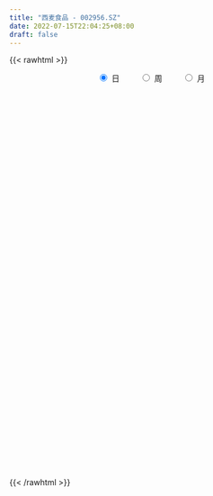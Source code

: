 ```yaml
---
title: "西麦食品 - 002956.SZ"
date: 2022-07-15T22:04:25+08:00
draft: false
---
```

{{< rawhtml >}}
    <div style="text-align: center">
        <label style="padding: 1rem;"><input style="margin-right: .5rem" type="radio" name="period" value="D" checked onclick="period_change(this)">日</label>
        <label style="padding: 1rem;"><input style="margin-right: .5rem" type="radio" name="period" value="W" onclick="period_change(this)">周</label>
        <label style="padding: 1rem;"><input style="margin-right: .5rem" type="radio" name="period" value="M" onclick="period_change(this)">月</label>
    </div>
    <div id="chart" style="height: 700px;"></div> 
    <script type="text/javascript">
        const D_v = [18678.0,20163.4,24120.0,37188.71,24986.01,43502.02,58464.64,52319.42,30152.0,43850.36,42853.0,71049.15,51249.58,42966.26,45632.4,30675.48,32054.62,27125.39,22933.28,24842.99,31935.8,17167.0,20107.16,17734.0,45838.0,22695.59,29761.0,20001.0,24126.96,23090.0,17722.1,11997.0,16949.72,14061.0,7785.72,7664.16,16666.12,33210.65,51607.93,23091.66,21589.66,19843.98,15538.0,19581.77,42882.75,67008.24,45549.01,28586.06,39679.0,25159.3,29426.0,20232.28,13113.6,15803.39,12328.39,9401.37,12464.0,8423.0,8739.0,18835.0,9674.0,14455.02,14670.31,9435.0,8166.0,6586.0,7404.0,5993.0,6910.02,7528.34,16609.34,11979.36,9290.0,11516.34,4540.0,5964.0,4959.0,5704.0,4347.0,7766.02,6998.0,5833.0,9761.24,8682.02,25042.0,23430.0,17118.0,14995.0,11815.0,11949.0,13717.22,11842.0,15921.0,11592.0,5650.0,8763.26,11919.45,7016.25,13235.0,10687.22,13152.6,13506.78,11877.82,9898.0,13278.78,13629.0,23259.53,23235.0,18326.97,17653.0,13566.0,12815.0,13942.97,9574.0,13775.25,20260.0,13068.25,34371.25,45360.04,29796.0,20571.97,25005.0,42834.25,35676.5,18110.27,25499.02,16719.36,11759.24,16007.81,28359.27,53112.81,33441.27,58578.79,31578.09,37153.0,23325.01,20335.02,19449.11,22630.1,19004.5,18276.5,12307.0,25586.0,23818.27,21226.0,13170.0,11043.0,19282.0,14865.0,36121.0,27984.0,33914.0,34993.88,97933.42,69839.56,39782.48,41615.0,37715.0,80551.08,66272.0,40983.34,38617.66,24090.84,27495.5,40369.36,34214.6,57286.67,42960.18,23369.08,31723.34,37832.84,31843.26,26755.99,18242.83,13903.99,17771.2,14467.0,13053.83,13049.0,12581.0,11434.88,13997.0,8717.0,7989.0,8604.0,14431.97,11890.0,8313.81,11662.0,13270.5,14889.17,27418.0,16133.83,12068.5,9924.0,9194.0,13178.65,11825.82,14990.73,24093.76,24136.76,33132.51,30189.51,18864.76,14109.0,18332.0,28305.0,20970.0,45751.83,26931.0,31810.0,25221.83,24197.0,72737.83,9392.17,180332.99,114034.95,89562.9,56659.62,55363.86,52584.0,54515.01,41854.08,36345.0,32047.11,53057.34,39660.0,34562.0,41587.0,17657.0,19683.0,19593.0,20822.0,22121.0,15042.0,18275.0,15272.0,28498.98,20733.34,16136.0,31462.98,16348.0,12429.0,17874.44,22889.0,10494.86,9873.71,12273.92,15963.94,11620.0,9229.0,9993.0,19020.41,38409.01,52851.86,30407.75,22183.0,27520.41,27644.4,24049.85,19943.4,28277.6,22970.57,33470.2,29498.2,17569.6,20914.21,16539.8,21637.8,20747.8,21394.83,22173.4,19373.12,18497.52,36982.7,35376.95,27527.85,16859.94,13563.6,21138.9,26426.8,33020.2,32551.8,28909.42,21587.82,16000.4,19824.15,15775.6,12343.8,12864.2,12008.2,20479.1,16348.7,18259.4,17731.8,14693.0,19818.9,20500.1,16497.08,11789.0,13761.4,12296.79,14360.8,14421.99,11059.0,13880.79,61077.86,48041.8,23340.39,35343.6,18571.4,48245.0,41022.77,22367.66,35068.84,27360.93,26475.26,24769.47,23546.0,13432.8,27642.42,28487.68,30747.2,22852.2,23506.2,21581.8,32810.6,35886.0,66642.0,52456.0,68988.99,59813.6,26155.26,19607.5,24018.9,24815.4,22095.6,29774.2,21940.6,20354.0,17410.2,17846.2,16585.8,28410.6,19205.6,13428.46,15889.9,13077.6,15656.24,10202.8,16451.2,11643.14,12018.45,12253.65,36741.35,25446.4,17660.6,24902.4,26443.44,22247.8,12254.28,41484.0,18802.37,15492.24,9813.2,15051.2,13824.8,29338.4,19946.4,14945.0,13571.8,22826.6,32852.24,35809.8,23678.8,27181.2,25752.0,16756.8,56564.2,37954.38,90914.44,41235.0,45918.4,17876.8,23583.7,17770.2,12535.6,24255.28,10554.8,13472.18,11037.0,8623.82,8744.8,10135.2,7527.6,9989.0,5446.72,5136.0,6878.8,7524.4,8604.4,10527.41,11490.2,12118.8,16368.6,13259.8,9469.6,11206.0,17284.4,9259.0,10275.26,9211.8,12501.2,14773.4,8232.6,12510.2,12384.6,19229.73,26397.98,16400.8,11657.46,17925.6,15269.8,9319.6,6615.8,28907.92,15117.78,16185.38,15762.5,19788.04,15066.26,10999.62,9962.07,9758.0,10533.8,14677.84,13650.6,14226.27,29208.64,65490.71,44174.59,48069.0,36145.84,38627.2,37832.6,30192.4,33438.9,21580.5,18507.2,20277.84,13581.84,13715.4,15971.0,15901.0,11668.2,10340.2,13630.8,10222.38,7845.88,13246.83,14289.8,18540.4,76755.6,112146.04,66482.44,45519.46,41068.2,55825.8,36964.6,32504.8,32374.6,26379.95,23959.36,26353.8,13184.0,25770.78,23655.0,66906.0,86216.2,112466.22,47581.6,31667.4,23115.8,18264.6,27787.8,54419.2,36570.2,28873.8,94093.86,136568.44,74003.47,67681.07,46459.64,33687.34,28214.2,32320.3,23309.2,21859.0,17945.0,47949.6]
const D_histogram = [0.0,0.4843760684,1.3409422066,1.8288936573,1.8135498007,-1.7625162226,-3.9697538951,-5.0609026403,-5.5088564481,-5.3574475168,-4.8005689664,-4.0116299999,-3.4853402683,-2.8280599114,-2.5512854607,-2.1923996735,-1.8271352103,-1.3650042206,-0.9085842595,-0.4884483046,-0.2568315072,-0.0100651328,0.3456028305,0.6601128929,1.035495281,1.3261610866,1.5059014566,1.5700761862,1.6735747994,1.5755008201,1.4349601464,1.358691004,1.3204165519,1.2270957994,1.1645478078,1.1378666318,1.1771436885,1.3672537893,1.5788323823,1.5160376314,1.5044692555,1.3709381595,1.1993000071,0.9041038763,1.003088858,1.2516808197,1.2743870231,1.2139588374,1.0999099849,0.929559207,0.6675514017,0.449652874,0.2525681688,0.0674360135,0.0078367465,0.0179001363,0.0525512698,0.107697223,0.0595953615,-0.0789142529,-0.1351845435,-0.2272720072,-0.3224237193,-0.3563372666,-0.4028847872,-0.4054912592,-0.4082134498,-0.3556900535,-0.2730351738,-0.1669087709,0.0712761402,0.1626042094,0.2345846289,0.200147412,0.189703491,0.1580371497,0.1756337669,0.1615197464,0.155343452,0.0437075245,-0.0440366201,-0.0489263095,-0.1068157383,-0.1091305933,-0.3519346105,-0.5717599214,-0.5939626994,-0.6161408093,-0.552773572,-0.4914569386,-0.3409841607,-0.2278947448,-0.1640670642,-0.0760136213,-0.0110419582,0.0928794581,0.1019589601,0.1459733591,0.1964807317,0.2135007366,0.2087908566,0.1678959466,0.077364122,0.0056008816,-0.0538402749,-0.06083799,0.0880702365,0.1933116242,0.350741629,0.4826906948,0.5332157663,0.5690470697,0.5356955735,0.4926942059,0.3726617788,0.4229416997,0.4066153889,0.5214165447,0.621854647,0.5508927019,0.4675004868,0.405788491,0.1691605926,-0.1542333279,-0.3634582741,-0.5582510837,-0.6195571165,-0.6327754925,-0.6066983613,-0.5400213695,-0.3410334666,-0.2659662196,-0.3759217894,-0.40760129,-0.4999482578,-0.4577758523,-0.406485183,-0.3142273974,-0.1602072065,-0.0485746981,0.0428741391,0.1282678038,0.1968010821,0.2500872431,0.2393993271,0.2281952895,0.209076868,0.1612728427,0.1103911619,0.0465944548,0.1221689104,0.2195933678,0.4476352489,0.6169356896,0.594909083,0.5631657013,0.4414731888,0.5151116021,0.6978490683,0.826755033,0.7735179662,0.7449911009,0.6468720582,0.4622163025,0.4757309627,0.4093602582,0.4677728943,0.4426394451,0.3635350705,0.2839152795,0.0479549765,-0.2118332667,-0.2848311297,-0.3332793939,-0.3649556257,-0.3006641815,-0.2420865337,-0.2138598679,-0.2133069879,-0.2175169576,-0.2208048473,-0.2368790657,-0.2340579093,-0.214540686,-0.1825401282,-0.206518045,-0.1968459798,-0.1750756046,-0.1228519137,-0.0393202597,0.0486963677,0.1475626564,0.1755962831,0.1356655754,0.0861908192,0.0675926789,0.0685301145,0.0783158515,0.0699816913,0.1016218496,0.1379197677,0.2138487104,0.1965544448,0.1787241824,0.099182177,0.0219183587,0.0419802405,0.0491444904,0.1364437351,0.157401777,0.0695888387,0.0399367874,0.0009771677,0.157334956,0.4460659024,0.674616201,0.6400532205,0.6177039007,0.4917308478,0.3324566502,0.1273546124,0.0501325431,0.0078574058,-0.0600932254,-0.0772582226,-0.0264161485,-0.0536162556,-0.1077619606,-0.2222995203,-0.2877683545,-0.3132885821,-0.3761737771,-0.350472836,-0.3202122626,-0.3179445828,-0.261778915,-0.2284236968,-0.1327359886,-0.0933141413,-0.0922888755,-0.1534638425,-0.2079483843,-0.2281059523,-0.2583566306,-0.3170095496,-0.3379749234,-0.3117511155,-0.2815030831,-0.3032836317,-0.2888331228,-0.2804908482,-0.2387608719,-0.1898728571,0.0400611044,0.2066767595,0.329505814,0.3755807049,0.3332619817,-0.3411893346,-0.7860404081,-1.0363440586,-1.1217841891,-1.1319550886,-1.1231062174,-1.087476676,-1.0133908803,-0.944217022,-0.8157783533,-0.6397510538,-0.4506001151,-0.270408426,-0.1352943301,-0.0473338935,0.0429444634,0.1789848293,0.3246813529,0.4201892543,0.4693410482,0.4979167469,0.5122392625,0.4544448951,0.3834372689,0.2967854079,0.2099376331,0.2055370033,0.2015207436,0.220470991,0.2146678773,0.2084810129,0.2057318361,0.2009834874,0.2285962926,0.2470823206,0.2678882923,0.2865325748,0.2964479329,0.3130984355,0.3113241054,0.2935558302,0.2845323517,0.2540110424,0.2231617004,0.2008734162,0.1725362386,0.1497962649,0.1467314004,0.199858936,0.2434847457,0.2438516312,0.2433330599,0.2289685478,0.2769944209,0.283118907,0.257546838,0.260724759,0.2173441166,0.1612382451,0.0742030489,0.0423747864,0.0046014117,0.0161255421,0.035571344,0.0116567695,0.0185895453,-0.0200047947,-0.0359262737,-0.0220422665,0.0143128947,0.075577653,0.1126953392,0.1777860238,0.1634184811,0.1245176564,0.1019895924,0.0587633292,0.017459427,-0.0275340943,-0.0162592627,-0.0200482825,-0.0432455381,-0.0619766566,-0.0665744873,-0.0619210843,-0.0483811125,-0.0566741477,-0.0614951897,-0.0745961694,-0.0958591188,-0.1126084151,-0.1036959523,-0.0891408841,-0.0830961503,-0.0863420712,-0.0656881213,-0.0169473072,0.0149725297,0.0371945945,0.0610230653,0.0800029519,0.0660485913,0.0543688375,0.0535375905,0.0326241109,0.0160998551,0.0069852737,-0.0142539562,-0.016419732,0.0113892669,0.0258696431,0.0247960831,0.0267369125,0.0393388954,0.0648927476,0.0734645663,0.0816245885,0.0550893422,0.0559364833,0.0361220535,0.0700459208,0.0776398436,0.0145487868,-0.0468142333,-0.129297769,-0.1674319547,-0.2072969905,-0.2341974475,-0.2344354151,-0.2722982415,-0.2737022484,-0.2930386318,-0.2702408342,-0.2254423728,-0.1680507255,-0.1092205164,-0.0695544551,-0.0527554151,-0.0267986618,-0.0098033572,0.016660923,0.0361477192,0.0584535418,0.0876055065,0.0944317467,0.1160477088,0.1040544599,0.1096777518,0.1085672208,0.1202775986,0.1442412724,0.150049392,0.1457460279,0.1273402667,0.0746047803,0.0425134806,0.0236705862,0.033848837,0.0443755009,0.0072425064,-0.0220946811,-0.0398519327,-0.0372040535,-0.0045898751,0.004902243,0.0083276089,0.0090282617,0.0519979985,0.0661214588,0.0746752618,0.0816722137,0.0941603651,0.0696540824,0.0575478477,0.0288282996,-0.0043970944,-0.0195496143,-0.0027520533,-0.0025409758,0.0019468042,0.0344025101,0.1094115968,0.1347968868,0.1453099199,0.1200919437,0.0320452359,-0.1272148558,-0.3065170754,-0.3797933509,-0.4610416326,-0.4551846141,-0.3888958447,-0.3249706408,-0.2632227349,-0.2137728031,-0.1734978421,-0.1266495325,-0.0899737372,-0.0479897049,-0.0226390125,0.0024960779,0.0146855417,0.0353192435,0.0690179506,0.1785429558,0.2739246308,0.2641960631,0.2331666276,0.1917959312,0.1846038862,0.1585854989,0.1185787202,0.1092836669,0.0913965386,0.0669388957,0.0273671684,0.0084140377,0.0103785642,-0.0014761845,0.0194755278,0.1217501161,0.1442747905,0.1606146931,0.1444138669,0.1134426813,0.0950003748,0.1023919473,0.1393947303,0.1365402465,0.1085424339,0.1783246596,0.2153460756,0.1738807421,0.1590272964,0.0929849531,0.0523535319,0.0111527038,0.0004473274,-0.0135582756,-0.0269527679,-0.0423915188,-0.128405058]
const D_fast = [0.0,0.6054700855,1.7972717754,2.7424466404,3.1804902339,-0.836204845,-4.0358809913,-6.3922553966,-8.2174233164,-9.4053762643,-10.0486399555,-10.2626084889,-10.6076538244,-10.6573884454,-11.0184353598,-11.207649491,-11.2991688304,-11.1782888959,-10.9490149997,-10.6509911209,-10.4835822002,-10.2393321091,-9.7972634382,-9.3177251526,-8.6834689442,-8.061262867,-7.5050471328,-7.0483533566,-6.5264610436,-6.2306598178,-6.012460455,-5.7490568464,-5.4572271605,-5.2437739632,-5.0151850028,-4.7573995209,-4.423836542,-3.891912994,-3.2856263054,-2.9694116485,-2.6048627104,-2.3956592666,-2.2674724172,-2.3366425789,-1.9868853827,-1.4253732161,-1.0840702569,-0.8410087333,-0.6800800896,-0.6180410657,-0.7131610206,-0.8186463298,-0.9525889927,-1.1208621447,-1.1785022251,-1.1639638012,-1.1161748503,-1.0341045912,-1.0673076124,-1.22554579,-1.3156122165,-1.4645176821,-1.6402753239,-1.7632731878,-1.9105419053,-2.0145211921,-2.1192967451,-2.1556958622,-2.141299776,-2.0769005657,-1.8208966196,-1.6889174981,-1.5582909214,-1.5426912853,-1.5057093335,-1.4978663874,-1.4363613284,-1.4100954123,-1.3774358437,-1.4781448901,-1.5768981897,-1.5940194566,-1.6786128199,-1.7082103232,-2.038997993,-2.4017632843,-2.5724567371,-2.7486700494,-2.8234962051,-2.8850438063,-2.8198170686,-2.763701339,-2.7408904244,-2.6718403867,-2.6096292132,-2.4824879324,-2.4479186904,-2.3674109516,-2.2677833961,-2.1973882071,-2.1499003729,-2.1488212963,-2.2200120904,-2.2903751104,-2.3632763356,-2.3854835482,-2.2145577626,-2.0609884689,-1.8158730568,-1.5632513173,-1.3794223042,-1.2013292334,-1.1007568363,-1.0205846523,-1.0474516347,-0.8914362889,-0.8061087525,-0.5609534605,-0.3050516965,-0.2382904661,-0.2048075595,-0.1650724325,-0.3594101828,-0.7213624352,-1.02145195,-1.3558075305,-1.5720028425,-1.7434150916,-1.8690125507,-1.9373409012,-1.823611365,-1.815035673,-2.01897169,-2.1525515132,-2.3698855454,-2.442157103,-2.4924877295,-2.4787867932,-2.3648184039,-2.2653295701,-2.163162198,-2.0457015824,-1.9279680335,-1.8121600619,-1.762998146,-1.7171533613,-1.6840025657,-1.6914883804,-1.7147722707,-1.7669203641,-1.660803681,-1.5084808816,-1.1685301882,-0.8449958252,-0.718295161,-0.6092471174,-0.6205713326,-0.4181550189,-0.0609552856,0.2746394374,0.4147818622,0.572502772,0.6361017439,0.5670000638,0.6994474647,0.7354168247,0.9107726844,0.9962990965,1.0080784895,0.9994375183,0.7754659595,0.4627193997,0.3185137542,0.1867456416,0.0638305033,0.0529559021,0.0510119165,0.0257736153,-0.0270002516,-0.0855894607,-0.1440785623,-0.2193725471,-0.2750658681,-0.3091838162,-0.3228182904,-0.3984257185,-0.4379651483,-0.4599636742,-0.4384529618,-0.3647513727,-0.2645606533,-0.1288037005,-0.056871003,-0.0628853169,-0.0908123683,-0.0925123389,-0.0744423747,-0.0450776748,-0.0359164122,0.0211292085,0.0919070685,0.2212981888,0.2531425345,0.2799933177,0.2252468565,0.1534626279,0.1840195698,0.2034699423,0.3248801208,0.3851886069,0.3147728783,0.2951050239,0.2563896961,0.4520812234,0.8523286453,1.2495329942,1.3749833189,1.5070599742,1.5040196332,1.4278595982,1.2545962135,1.18990728,1.1495964942,1.0666225566,1.0301430038,1.0743810407,1.0337768697,0.9526906745,0.7825782347,0.645167312,0.5413249388,0.3843962995,0.3224790317,0.2726865394,0.1954680735,0.1861890125,0.1624383065,0.2249420176,0.2410353296,0.2189883765,0.1194474488,0.0129758109,-0.0642082451,-0.159048081,-0.2969533875,-0.4024124921,-0.4541264631,-0.4942542014,-0.591855658,-0.6496134298,-0.7113938672,-0.7293541089,-0.7279343084,-0.4879850708,-0.2697002258,-0.0644947179,0.0754753492,0.1164721215,-0.6432765284,-1.284637704,-1.7940273691,-2.1599135469,-2.4530732185,-2.7250009017,-2.9612405293,-3.1405024537,-3.3073828509,-3.3828887706,-3.3667992345,-3.2902983246,-3.1777087419,-3.0764182286,-3.0002912653,-2.8992767925,-2.7184902193,-2.4916233575,-2.2910681426,-2.1245810866,-1.9715262012,-1.8291438699,-1.7733270136,-1.7484753226,-1.7609308316,-1.7952941982,-1.7483105771,-1.7019466509,-1.6278786557,-1.5800148002,-1.5340814114,-1.4853976291,-1.4399001059,-1.3551382276,-1.2748816194,-1.1871035747,-1.0968261484,-1.0127988071,-0.9178736957,-0.8418169994,-0.7861963171,-0.7240867076,-0.6911052563,-0.6661641733,-0.6382341034,-0.6234372213,-0.6087281288,-0.5751101431,-0.4720178736,-0.3675208775,-0.3061910842,-0.2458763905,-0.2029987657,-0.0857242873,-0.0088200745,0.029994566,0.0983536767,0.1093090635,0.0935127533,0.0250283193,0.0037937534,-0.0328292684,-0.0172737524,0.0110648855,-0.0099354967,0.0016446654,-0.0419508732,-0.0668539207,-0.0584804801,-0.0185470953,0.0616120763,0.1269035973,0.2364407878,0.2629278655,0.2551564549,0.258125789,0.229590358,0.1926513126,0.1407742677,0.1479842836,0.1391831931,0.1051745531,0.0709492704,0.049707818,0.0388809499,0.0403256435,0.0178640714,-0.002330768,-0.0340807901,-0.0793085192,-0.1242099193,-0.1412214445,-0.1489515973,-0.1636809012,-0.1885123398,-0.1842804203,-0.139776433,-0.1041134636,-0.0725927502,-0.0335085131,0.0054721115,0.0080298987,0.0099423543,0.0224955049,0.009738053,-0.002761239,-0.010129502,-0.0349322209,-0.0412029298,-0.0105466142,0.0104011729,0.0155266337,0.0241516912,0.0465883979,0.0883654371,0.1153033973,0.1438695667,0.1311066559,0.1459379178,0.1351540014,0.1865893489,0.2135932326,0.1541393724,0.081072794,-0.0337351839,-0.1137273583,-0.2054166417,-0.2908664605,-0.349713282,-0.4556506688,-0.5254802377,-0.618076279,-0.66283869,-0.6744008218,-0.6590218558,-0.6274967759,-0.6052193284,-0.6016091421,-0.5823520543,-0.567807589,-0.537178078,-0.5086543521,-0.4717351439,-0.4206818026,-0.3902476257,-0.3396197365,-0.3255993704,-0.2925566406,-0.2665253663,-0.2247455889,-0.164721597,-0.1214011293,-0.0892679865,-0.0758386811,-0.1099229724,-0.1313859019,-0.1443111497,-0.1256706898,-0.1040501506,-0.1393725185,-0.1742333763,-0.201953611,-0.2086067453,-0.1771400357,-0.1664223568,-0.1609150887,-0.1579573704,-0.101988134,-0.071334309,-0.0441116905,-0.0166966853,0.0193315575,0.0122387954,0.0145195226,-0.0069929506,-0.0413176183,-0.0613575417,-0.0452479941,-0.0456721605,-0.0406976794,0.000358654,0.10272064,0.1618051516,0.2086456646,0.2134506744,0.1334152756,-0.0576485301,-0.3135800186,-0.4818046318,-0.6783133216,-0.7862524566,-0.8171876484,-0.8345051047,-0.8385628826,-0.8425561515,-0.8456556511,-0.8304697245,-0.8162873636,-0.7863007575,-0.7666098182,-0.7408507083,-0.7249898592,-0.6955263465,-0.6445731517,-0.4904124075,-0.3265495749,-0.2702291268,-0.2429669054,-0.236388619,-0.1974296924,-0.183801705,-0.1941638037,-0.1761379402,-0.1711759339,-0.1788988528,-0.2116287881,-0.2284784093,-0.2239192418,-0.2361430366,-0.2103224423,-0.077610325,-0.019016953,0.0374766228,0.0573792635,0.0547687481,0.0600765353,0.0930660946,0.1649175602,0.196198138,0.1953359339,0.3096993246,0.4005572594,0.4025621114,0.4274654899,0.3846693848,0.3571263466,0.3187136944,0.3081201499,0.290724978,0.2705922937,0.2445556631,0.1264408594]
const D_slow = [0.0,0.1210940171,0.4563295688,0.9135529831,1.3669404333,0.9263113776,-0.0661270962,-1.3313527563,-2.7085668683,-4.0479287475,-5.2480709891,-6.2509784891,-7.1223135561,-7.829328534,-8.4671498991,-9.0152498175,-9.4720336201,-9.8132846752,-10.0404307401,-10.1625428163,-10.2267506931,-10.2292669763,-10.1428662687,-9.9778380455,-9.7189642252,-9.3874239535,-9.0109485894,-8.6184295428,-8.200035843,-7.806160638,-7.4474206014,-7.1077478504,-6.7776437124,-6.4708697626,-6.1797328106,-5.8952661527,-5.6009802305,-5.2591667832,-4.8644586877,-4.4854492798,-4.1093319659,-3.7665974261,-3.4667724243,-3.2407464552,-2.9899742407,-2.6770540358,-2.35845728,-2.0549675707,-1.7799900744,-1.5476002727,-1.3807124223,-1.2682992038,-1.2051571616,-1.1882981582,-1.1863389716,-1.1818639375,-1.1687261201,-1.1418018143,-1.1269029739,-1.1466315371,-1.180427673,-1.2372456748,-1.3178516046,-1.4069359213,-1.5076571181,-1.6090299329,-1.7110832953,-1.8000058087,-1.8682646021,-1.9099917949,-1.8921727598,-1.8515217075,-1.7928755502,-1.7428386973,-1.6954128245,-1.6559035371,-1.6119950954,-1.5716151587,-1.5327792957,-1.5218524146,-1.5328615696,-1.545093147,-1.5717970816,-1.5990797299,-1.6870633825,-1.8300033629,-1.9784940377,-2.1325292401,-2.2707226331,-2.3935868677,-2.4788329079,-2.5358065941,-2.5768233602,-2.5958267655,-2.598587255,-2.5753673905,-2.5498776505,-2.5133843107,-2.4642641278,-2.4108889436,-2.3586912295,-2.3167172428,-2.2973762124,-2.295975992,-2.3094360607,-2.3246455582,-2.3026279991,-2.254300093,-2.1666146858,-2.0459420121,-1.9126380705,-1.7703763031,-1.6364524097,-1.5132788582,-1.4201134135,-1.3143779886,-1.2127241414,-1.0823700052,-0.9269063435,-0.789183168,-0.6723080463,-0.5708609235,-0.5285707754,-0.5671291074,-0.6579936759,-0.7975564468,-0.9524457259,-1.1106395991,-1.2623141894,-1.3973195317,-1.4825778984,-1.5490694533,-1.6430499007,-1.7449502232,-1.8699372876,-1.9843812507,-2.0860025464,-2.1645593958,-2.2046111974,-2.2167548719,-2.2060363372,-2.1739693862,-2.1247691157,-2.0622473049,-2.0023974731,-1.9453486508,-1.8930794338,-1.8527612231,-1.8251634326,-1.8135148189,-1.7829725913,-1.7280742494,-1.6161654371,-1.4619315147,-1.313204244,-1.1724128187,-1.0620445215,-0.933266621,-0.7588043539,-0.5521155956,-0.3587361041,-0.1724883288,-0.0107703143,0.1047837613,0.223716502,0.3260565665,0.4429997901,0.5536596514,0.644543419,0.7155222389,0.727510983,0.6745526663,0.6033448839,0.5200250354,0.428786129,0.3536200836,0.2930984502,0.2396334832,0.1863067363,0.1319274969,0.076726285,0.0175065186,-0.0410079587,-0.0946431302,-0.1402781623,-0.1919076735,-0.2411191685,-0.2848880696,-0.3156010481,-0.325431113,-0.313257021,-0.2763663569,-0.2324672862,-0.1985508923,-0.1770031875,-0.1601050178,-0.1429724892,-0.1233935263,-0.1058981035,-0.0804926411,-0.0460126991,0.0074494785,0.0565880897,0.1012691353,0.1260646795,0.1315442692,0.1420393293,0.1543254519,0.1884363857,0.2277868299,0.2451840396,0.2551682365,0.2554125284,0.2947462674,0.406262743,0.5749167932,0.7349300983,0.8893560735,1.0122887855,1.095402948,1.1272416011,1.1397747369,1.1417390883,1.126715782,1.1074012263,1.1007971892,1.0873931253,1.0604526351,1.0048777551,0.9329356664,0.8546135209,0.7605700766,0.6729518676,0.592898802,0.5134126563,0.4479679275,0.3908620033,0.3576780062,0.3343494709,0.311277252,0.2729112914,0.2209241953,0.1638977072,0.0993085496,0.0200561621,-0.0644375687,-0.1423753476,-0.2127511184,-0.2885720263,-0.360780307,-0.430903019,-0.490593237,-0.5380614513,-0.5280461752,-0.4763769853,-0.3940005318,-0.3001053556,-0.2167898602,-0.3020871938,-0.4985972959,-0.7576833105,-1.0381293578,-1.3211181299,-1.6018946843,-1.8737638533,-2.1271115734,-2.3631658289,-2.5671104172,-2.7270481807,-2.8396982095,-2.9073003159,-2.9411238985,-2.9529573718,-2.942221256,-2.8974750487,-2.8163047104,-2.7112573969,-2.5939221348,-2.4694429481,-2.3413831325,-2.2277719087,-2.1319125915,-2.0577162395,-2.0052318312,-1.9538475804,-1.9034673945,-1.8483496467,-1.7946826774,-1.7425624242,-1.6911294652,-1.6408835933,-1.5837345202,-1.52196394,-1.454991867,-1.3833587233,-1.30924674,-1.2309721312,-1.1531411048,-1.0797521472,-1.0086190593,-0.9451162987,-0.8893258736,-0.8391075196,-0.7959734599,-0.7585243937,-0.7218415436,-0.6718768096,-0.6110056232,-0.5500427154,-0.4892094504,-0.4319673135,-0.3627187082,-0.2919389815,-0.227552272,-0.1623710822,-0.1080350531,-0.0677254918,-0.0491747296,-0.038581033,-0.0374306801,-0.0333992945,-0.0245064585,-0.0215922662,-0.0169448798,-0.0219460785,-0.030927647,-0.0364382136,-0.0328599899,-0.0139655767,0.0142082581,0.058654764,0.0995093843,0.1306387984,0.1561361965,0.1708270288,0.1751918856,0.168308362,0.1642435463,0.1592314757,0.1484200912,0.132925927,0.1162823052,0.1008020341,0.088706756,0.0745382191,0.0591644217,0.0405153793,0.0165505996,-0.0116015042,-0.0375254922,-0.0598107133,-0.0805847508,-0.1021702686,-0.118592299,-0.1228291258,-0.1190859933,-0.1097873447,-0.0945315784,-0.0745308404,-0.0580186926,-0.0444264832,-0.0310420856,-0.0228860579,-0.0188610941,-0.0171147757,-0.0206782647,-0.0247831977,-0.021935881,-0.0154684702,-0.0092694495,-0.0025852213,0.0072495025,0.0234726894,0.041838831,0.0622449781,0.0760173137,0.0900014345,0.0990319479,0.1165434281,0.135953389,0.1395905857,0.1278870273,0.0955625851,0.0537045964,0.0018803488,-0.0566690131,-0.1152778669,-0.1833524272,-0.2517779893,-0.3250376473,-0.3925978558,-0.448958449,-0.4909711304,-0.5182762595,-0.5356648733,-0.548853727,-0.5555533925,-0.5580042318,-0.553839001,-0.5448020712,-0.5301886858,-0.5082873091,-0.4846793725,-0.4556674453,-0.4296538303,-0.4022343923,-0.3750925871,-0.3450231875,-0.3089628694,-0.2714505214,-0.2350140144,-0.2031789477,-0.1845277527,-0.1738993825,-0.167981736,-0.1595195267,-0.1484256515,-0.1466150249,-0.1521386952,-0.1621016783,-0.1714026917,-0.1725501605,-0.1713245998,-0.1692426975,-0.1669856321,-0.1539861325,-0.1374557678,-0.1187869524,-0.0983688989,-0.0748288077,-0.057415287,-0.0430283251,-0.0358212502,-0.0369205238,-0.0418079274,-0.0424959407,-0.0431311847,-0.0426444836,-0.0340438561,-0.0066909569,0.0270082648,0.0633357448,0.0933587307,0.1013700397,0.0695663257,-0.0070629431,-0.1020112809,-0.217271689,-0.3310678425,-0.4282918037,-0.5095344639,-0.5753401476,-0.6287833484,-0.672157809,-0.7038201921,-0.7263136264,-0.7383110526,-0.7439708057,-0.7433467863,-0.7396754008,-0.73084559,-0.7135911023,-0.6689553633,-0.6004742057,-0.5344251899,-0.476133533,-0.4281845502,-0.3820335786,-0.3423872039,-0.3127425239,-0.2854216071,-0.2625724725,-0.2458377486,-0.2389959565,-0.236892447,-0.234297806,-0.2346668521,-0.2297979702,-0.1993604411,-0.1632917435,-0.1231380702,-0.0870346035,-0.0586739332,-0.0349238395,-0.0093258527,0.0255228299,0.0596578915,0.0867935,0.1313746649,0.1852111838,0.2286813693,0.2684381935,0.2916844317,0.3047728147,0.3075609906,0.3076728225,0.3042832536,0.2975450616,0.2869471819,0.2548459174]
const D_data = [['2020-06-24', 90.47, 92.33, 90.01, 94.2],['2020-06-29', 92.52, 99.92, 92.52, 101.3],['2020-06-30', 100.12, 109.0, 100.12, 109.91],['2020-07-01', 104.0, 109.4, 104.0, 110.93],['2020-07-02', 109.4, 106.0, 105.49, 111.58],['2020-07-03', 51.0, 51.8, 50.96, 53.99],['2020-07-06', 52.0, 51.02, 49.55, 52.84],['2020-07-07', 50.66, 52.33, 50.52, 53.52],['2020-07-08', 52.31, 51.68, 51.0, 52.66],['2020-07-09', 52.51, 53.54, 51.43, 54.49],['2020-07-10', 53.0, 55.8, 52.65, 56.6],['2020-07-13', 55.89, 58.0, 53.7, 58.05],['2020-07-14', 57.99, 54.31, 52.68, 57.99],['2020-07-15', 54.35, 55.56, 53.41, 57.2],['2020-07-16', 55.56, 50.0, 50.0, 55.9],['2020-07-17', 49.8, 49.6, 46.8, 51.05],['2020-07-20', 49.58, 48.71, 47.62, 50.36],['2020-07-21', 49.0, 49.51, 48.0, 50.35],['2020-07-22', 49.45, 49.6, 48.32, 50.33],['2020-07-23', 49.62, 49.52, 48.3, 50.14],['2020-07-24', 49.21, 47.17, 46.74, 49.37],['2020-07-27', 46.97, 47.09, 46.64, 47.81],['2020-07-28', 47.5, 48.77, 47.04, 49.3],['2020-07-29', 49.0, 49.04, 48.36, 49.3],['2020-07-30', 49.1, 50.95, 48.6, 53.88],['2020-07-31', 51.0, 51.28, 50.1, 52.1],['2020-08-03', 52.45, 50.99, 50.29, 52.45],['2020-08-04', 50.75, 50.18, 50.0, 51.5],['2020-08-05', 50.29, 51.23, 49.38, 51.59],['2020-08-06', 50.99, 48.88, 48.8, 51.16],['2020-08-07', 48.83, 47.82, 47.06, 49.43],['2020-08-10', 47.69, 48.12, 47.21, 48.54],['2020-08-11', 47.98, 48.37, 47.7, 49.29],['2020-08-12', 48.37, 47.4, 46.87, 48.58],['2020-08-13', 47.3, 47.42, 47.09, 47.96],['2020-08-14', 47.43, 47.69, 47.08, 47.99],['2020-08-17', 47.99, 48.66, 47.8, 49.13],['2020-08-18', 49.07, 51.42, 48.3, 51.96],['2020-08-19', 51.36, 53.24, 51.0, 55.55],['2020-08-20', 52.55, 50.78, 50.63, 52.64],['2020-08-21', 51.06, 51.82, 51.06, 52.8],['2020-08-24', 51.85, 50.49, 49.5, 52.42],['2020-08-25', 50.92, 49.7, 49.56, 50.92],['2020-08-26', 49.54, 47.25, 47.0, 49.66],['2020-08-27', 47.6, 51.98, 46.82, 51.98],['2020-08-28', 53.5, 55.3, 52.35, 56.8],['2020-08-31', 55.59, 53.86, 52.1, 56.29],['2020-09-01', 53.01, 53.4, 51.84, 53.74],['2020-09-02', 54.0, 52.91, 52.86, 56.5],['2020-09-03', 52.9, 52.01, 51.71, 54.31],['2020-09-04', 50.56, 50.12, 48.79, 50.73],['2020-09-07', 49.58, 49.63, 49.2, 51.6],['2020-09-08', 49.8, 48.87, 48.33, 50.49],['2020-09-09', 48.5, 47.94, 47.6, 49.47],['2020-09-10', 48.48, 48.71, 48.16, 49.5],['2020-09-11', 48.25, 49.29, 47.68, 49.58],['2020-09-14', 49.25, 49.58, 48.2, 50.0],['2020-09-15', 49.56, 49.98, 49.06, 50.19],['2020-09-16', 49.98, 48.61, 48.39, 49.98],['2020-09-17', 48.5, 46.8, 46.3, 48.5],['2020-09-18', 46.9, 47.05, 46.36, 47.29],['2020-09-21', 47.06, 45.88, 45.55, 47.06],['2020-09-22', 45.8, 44.93, 44.5, 45.81],['2020-09-23', 44.58, 44.88, 44.14, 45.39],['2020-09-24', 44.4, 43.99, 43.94, 45.2],['2020-09-25', 43.9, 43.86, 43.51, 44.47],['2020-09-28', 43.52, 43.28, 42.8, 44.26],['2020-09-29', 43.43, 43.55, 43.1, 43.85],['2020-09-30', 43.19, 43.78, 43.18, 44.44],['2020-10-09', 44.15, 44.14, 44.0, 44.93],['2020-10-12', 44.2, 46.42, 44.2, 46.45],['2020-10-13', 46.42, 45.3, 44.8, 46.43],['2020-10-14', 45.33, 45.4, 44.69, 46.48],['2020-10-15', 45.58, 44.09, 44.01, 45.78],['2020-10-16', 44.09, 44.18, 43.81, 44.88],['2020-10-19', 44.18, 43.7, 43.54, 44.68],['2020-10-20', 43.5, 44.18, 43.15, 44.2],['2020-10-21', 44.18, 43.7, 43.5, 44.27],['2020-10-22', 43.69, 43.65, 43.01, 43.99],['2020-10-23', 43.63, 41.87, 41.5, 43.8],['2020-10-26', 41.91, 41.41, 40.51, 42.28],['2020-10-27', 41.4, 41.94, 40.93, 42.39],['2020-10-28', 41.94, 40.82, 40.42, 42.35],['2020-10-29', 39.42, 41.04, 39.31, 41.46],['2020-10-30', 40.01, 36.94, 36.94, 40.99],['2020-11-02', 34.59, 35.35, 34.59, 36.46],['2020-11-03', 35.91, 36.43, 35.02, 36.8],['2020-11-04', 36.42, 35.53, 35.17, 36.68],['2020-11-05', 35.72, 35.93, 35.72, 36.79],['2020-11-06', 35.93, 35.49, 35.01, 36.04],['2020-11-09', 35.69, 36.5, 35.56, 36.9],['2020-11-10', 36.57, 36.16, 35.6, 37.0],['2020-11-11', 36.16, 35.5, 35.39, 36.95],['2020-11-12', 35.0, 35.75, 35.0, 36.68],['2020-11-13', 35.75, 35.47, 35.1, 36.47],['2020-11-16', 35.58, 36.08, 35.38, 36.33],['2020-11-17', 36.12, 34.91, 34.77, 36.12],['2020-11-18', 34.95, 35.23, 34.95, 35.65],['2020-11-19', 35.26, 35.35, 34.3, 35.55],['2020-11-20', 35.5, 34.93, 34.8, 35.74],['2020-11-23', 35.3, 34.52, 34.47, 35.48],['2020-11-24', 34.41, 33.76, 33.41, 34.98],['2020-11-25', 33.99, 32.55, 32.5, 33.99],['2020-11-26', 32.55, 32.05, 32.0, 33.06],['2020-11-27', 32.15, 31.5, 31.12, 32.29],['2020-11-30', 31.4, 31.6, 31.05, 31.85],['2020-12-01', 31.6, 33.62, 31.4, 33.95],['2020-12-02', 33.3, 33.55, 33.03, 34.65],['2020-12-03', 33.55, 34.82, 33.2, 34.92],['2020-12-04', 34.78, 35.32, 34.4, 35.42],['2020-12-07', 35.32, 34.92, 34.77, 35.66],['2020-12-08', 34.66, 35.15, 34.43, 35.47],['2020-12-09', 35.79, 34.49, 34.13, 35.79],['2020-12-10', 34.21, 34.35, 34.02, 35.0],['2020-12-11', 34.35, 33.08, 32.8, 34.35],['2020-12-14', 33.08, 35.15, 32.86, 35.31],['2020-12-15', 35.16, 34.56, 34.2, 35.5],['2020-12-16', 34.41, 36.68, 34.11, 36.68],['2020-12-17', 36.4, 37.4, 36.0, 37.97],['2020-12-18', 37.03, 35.68, 35.56, 37.4],['2020-12-21', 35.2, 35.41, 34.39, 35.67],['2020-12-22', 35.09, 35.55, 35.03, 36.55],['2020-12-23', 35.5, 32.7, 32.0, 35.9],['2020-12-24', 32.5, 30.02, 29.99, 32.5],['2020-12-25', 29.9, 29.71, 29.17, 30.4],['2020-12-28', 29.74, 28.32, 28.02, 30.19],['2020-12-29', 28.3, 28.7, 27.8, 28.88],['2020-12-30', 28.6, 28.45, 28.22, 29.14],['2020-12-31', 28.49, 28.31, 28.19, 28.67],['2021-01-04', 28.3, 28.42, 27.8, 28.66],['2021-01-05', 28.4, 30.24, 28.11, 30.24],['2021-01-06', 30.01, 28.97, 28.83, 30.03],['2021-01-07', 28.7, 26.07, 26.07, 28.77],['2021-01-08', 25.98, 26.11, 24.54, 26.33],['2021-01-11', 26.04, 24.39, 24.06, 26.07],['2021-01-12', 24.4, 25.28, 24.2, 25.58],['2021-01-13', 25.35, 25.01, 24.5, 25.58],['2021-01-14', 25.36, 25.32, 24.87, 25.85],['2021-01-15', 25.33, 26.26, 25.02, 26.5],['2021-01-18', 26.2, 26.05, 25.88, 26.65],['2021-01-19', 26.07, 26.03, 25.93, 26.49],['2021-01-20', 25.94, 26.19, 25.3, 26.35],['2021-01-21', 26.0, 26.22, 25.75, 26.43],['2021-01-22', 26.36, 26.24, 25.85, 26.68],['2021-01-25', 26.2, 25.46, 25.2, 26.34],['2021-01-26', 25.38, 25.3, 25.11, 26.15],['2021-01-27', 25.3, 25.02, 24.69, 25.4],['2021-01-28', 24.82, 24.36, 24.23, 25.05],['2021-01-29', 24.36, 23.9, 23.73, 24.66],['2021-02-01', 23.9, 23.23, 22.4, 23.9],['2021-02-02', 23.1, 24.82, 23.02, 24.85],['2021-02-03', 24.88, 25.45, 24.71, 26.2],['2021-02-04', 25.7, 28.0, 25.61, 28.0],['2021-02-05', 28.8, 28.55, 27.25, 30.79],['2021-02-08', 27.63, 26.84, 25.7, 27.68],['2021-02-09', 26.45, 26.86, 26.02, 27.57],['2021-02-10', 26.86, 25.56, 25.21, 26.86],['2021-02-18', 25.7, 28.12, 25.7, 28.12],['2021-02-19', 29.02, 30.55, 28.76, 30.7],['2021-02-22', 30.39, 31.24, 29.28, 32.5],['2021-02-23', 30.99, 29.74, 29.62, 31.0],['2021-02-24', 29.77, 30.4, 29.77, 31.41],['2021-02-25', 30.19, 29.73, 29.28, 30.46],['2021-02-26', 29.36, 28.33, 28.2, 29.36],['2021-03-01', 28.62, 30.75, 28.62, 30.9],['2021-03-02', 30.67, 30.0, 29.43, 30.8],['2021-03-03', 29.82, 31.95, 29.35, 32.8],['2021-03-04', 31.67, 31.43, 30.8, 32.66],['2021-03-05', 30.97, 30.88, 30.1, 31.25],['2021-03-08', 30.91, 30.8, 29.86, 31.5],['2021-03-09', 30.3, 28.22, 28.2, 30.5],['2021-03-10', 28.76, 26.61, 26.5, 28.87],['2021-03-11', 26.44, 27.94, 26.44, 28.5],['2021-03-12', 27.89, 27.75, 27.22, 27.89],['2021-03-15', 27.75, 27.53, 27.1, 28.05],['2021-03-16', 27.67, 28.61, 27.67, 28.62],['2021-03-17', 28.49, 28.7, 28.23, 29.18],['2021-03-18', 28.7, 28.41, 28.38, 28.96],['2021-03-19', 27.71, 28.0, 27.7, 28.4],['2021-03-22', 27.89, 27.78, 27.66, 28.73],['2021-03-23', 27.77, 27.61, 27.3, 27.98],['2021-03-24', 27.61, 27.22, 26.69, 27.75],['2021-03-25', 26.96, 27.23, 26.88, 27.53],['2021-03-26', 27.28, 27.31, 27.04, 27.47],['2021-03-29', 27.32, 27.43, 27.22, 27.72],['2021-03-30', 27.42, 26.57, 26.52, 27.42],['2021-03-31', 26.56, 26.76, 26.02, 27.09],['2021-04-01', 26.76, 26.81, 26.49, 26.98],['2021-04-02', 26.8, 27.23, 26.61, 27.44],['2021-04-06', 28.21, 27.88, 27.5, 28.22],['2021-04-07', 27.89, 28.36, 27.71, 28.75],['2021-04-08', 28.25, 29.04, 27.96, 29.76],['2021-04-09', 28.9, 28.59, 28.25, 29.15],['2021-04-12', 28.39, 27.8, 27.78, 28.81],['2021-04-13', 27.61, 27.5, 27.26, 28.18],['2021-04-14', 27.4, 27.74, 26.91, 27.85],['2021-04-15', 28.03, 27.97, 27.75, 28.44],['2021-04-16', 27.96, 28.15, 27.58, 28.3],['2021-04-19', 28.16, 27.97, 27.43, 28.16],['2021-04-20', 27.97, 28.59, 27.9, 29.2],['2021-04-21', 28.47, 28.92, 28.31, 29.38],['2021-04-22', 28.93, 29.86, 28.68, 29.92],['2021-04-23', 29.46, 29.02, 28.55, 29.85],['2021-04-26', 28.97, 29.08, 28.61, 29.51],['2021-04-27', 28.98, 28.17, 28.15, 28.98],['2021-04-28', 28.0, 27.84, 27.11, 28.07],['2021-04-29', 28.11, 28.95, 28.11, 30.0],['2021-04-30', 28.94, 28.92, 28.6, 29.45],['2021-05-06', 28.91, 30.28, 28.91, 30.29],['2021-05-07', 30.0, 29.89, 29.48, 30.15],['2021-05-10', 29.89, 28.47, 28.1, 29.97],['2021-05-11', 28.47, 28.96, 28.22, 29.65],['2021-05-12', 28.79, 28.71, 27.74, 28.99],['2021-05-13', 28.36, 31.58, 28.21, 31.58],['2021-05-14', 34.74, 34.74, 34.74, 34.74],['2021-05-17', 38.21, 35.91, 35.1, 38.21],['2021-05-18', 35.3, 33.76, 33.08, 35.5],['2021-05-19', 33.1, 34.38, 32.51, 34.98],['2021-05-20', 33.5, 33.26, 33.03, 34.37],['2021-05-21', 33.46, 32.55, 32.52, 34.0],['2021-05-24', 31.87, 31.33, 31.29, 32.2],['2021-05-25', 31.3, 32.4, 31.02, 32.84],['2021-05-26', 32.11, 32.7, 31.6, 33.05],['2021-05-27', 32.44, 32.22, 32.16, 33.2],['2021-05-28', 32.2, 32.73, 31.76, 32.73],['2021-05-31', 32.7, 33.79, 32.48, 34.35],['2021-06-01', 33.51, 33.0, 32.38, 33.76],['2021-06-02', 32.96, 32.53, 32.34, 33.33],['2021-06-03', 32.53, 31.33, 31.27, 32.72],['2021-06-04', 31.12, 31.39, 31.01, 31.68],['2021-06-07', 31.35, 31.53, 30.81, 31.7],['2021-06-08', 31.34, 30.66, 30.41, 31.48],['2021-06-09', 30.78, 31.48, 30.51, 31.66],['2021-06-10', 31.41, 31.51, 31.4, 32.21],['2021-06-11', 31.56, 31.07, 30.86, 31.82],['2021-06-15', 31.17, 31.74, 30.81, 31.88],['2021-06-16', 31.67, 31.56, 31.31, 32.0],['2021-06-17', 31.45, 32.6, 31.1, 32.95],['2021-06-18', 32.37, 32.22, 31.86, 32.71],['2021-06-21', 31.98, 31.82, 31.55, 32.22],['2021-06-22', 31.7, 30.82, 30.3, 31.7],['2021-06-23', 30.75, 30.48, 30.21, 30.79],['2021-06-24', 30.48, 30.56, 30.2, 31.1],['2021-06-25', 30.5, 30.12, 29.82, 30.51],['2021-06-28', 30.13, 29.3, 29.23, 30.49],['2021-06-29', 29.34, 29.29, 29.11, 29.48],['2021-06-30', 29.37, 29.62, 29.12, 29.66],['2021-07-01', 29.46, 29.56, 29.15, 29.9],['2021-07-02', 29.25, 28.66, 28.34, 29.36],['2021-07-05', 28.71, 28.81, 28.2, 28.99],['2021-07-06', 28.9, 28.51, 28.3, 28.9],['2021-07-07', 28.6, 28.79, 28.56, 29.14],['2021-07-08', 28.79, 28.88, 27.88, 28.98],['2021-07-09', 29.0, 31.77, 29.0, 31.77],['2021-07-12', 31.88, 32.08, 30.89, 32.43],['2021-07-13', 31.86, 32.47, 31.55, 32.49],['2021-07-14', 32.8, 32.2, 31.82, 32.8],['2021-07-15', 32.01, 31.35, 31.35, 32.68],['2021-07-16', 22.2, 21.44, 21.3, 22.28],['2021-07-19', 21.34, 20.77, 20.39, 21.35],['2021-07-20', 20.64, 20.5, 20.43, 21.18],['2021-07-21', 20.62, 20.66, 20.27, 20.9],['2021-07-22', 20.6, 20.27, 20.2, 20.63],['2021-07-23', 20.21, 19.39, 19.38, 20.26],['2021-07-26', 19.37, 18.71, 18.24, 19.38],['2021-07-27', 18.51, 18.36, 18.3, 18.88],['2021-07-28', 18.34, 17.58, 17.42, 18.34],['2021-07-29', 17.75, 17.8, 17.68, 18.05],['2021-07-30', 17.8, 18.26, 17.38, 18.28],['2021-08-02', 18.2, 18.58, 17.8, 18.76],['2021-08-03', 18.6, 18.77, 18.46, 18.97],['2021-08-04', 19.05, 18.48, 18.4, 19.1],['2021-08-05', 18.33, 18.0, 17.98, 18.65],['2021-08-06', 17.99, 18.09, 17.71, 18.18],['2021-08-09', 18.08, 18.95, 17.89, 19.26],['2021-08-10', 18.82, 19.63, 18.71, 19.69],['2021-08-11', 19.59, 19.56, 19.32, 19.94],['2021-08-12', 19.6, 19.35, 19.31, 19.83],['2021-08-13', 19.45, 19.33, 19.05, 19.58],['2021-08-16', 19.18, 19.33, 19.18, 19.55],['2021-08-17', 19.33, 18.37, 18.32, 19.33],['2021-08-18', 18.06, 17.88, 17.52, 18.2],['2021-08-19', 17.8, 17.23, 17.22, 17.95],['2021-08-20', 17.03, 16.67, 16.55, 17.2],['2021-08-23', 16.59, 17.34, 16.59, 17.42],['2021-08-24', 17.46, 17.21, 17.16, 17.5],['2021-08-25', 17.21, 17.44, 17.17, 17.48],['2021-08-26', 17.44, 17.08, 17.0, 17.46],['2021-08-27', 17.05, 16.96, 16.73, 17.21],['2021-08-30', 17.0, 16.9, 16.81, 17.1],['2021-08-31', 16.85, 16.78, 16.67, 17.01],['2021-09-01', 16.84, 17.19, 16.57, 17.2],['2021-09-02', 17.15, 17.17, 16.92, 17.32],['2021-09-03', 17.1, 17.3, 16.92, 17.39],['2021-09-06', 17.36, 17.4, 17.09, 17.49],['2021-09-07', 17.36, 17.41, 17.3, 17.49],['2021-09-08', 17.4, 17.63, 17.35, 17.64],['2021-09-09', 17.71, 17.52, 17.46, 18.11],['2021-09-10', 17.58, 17.35, 17.26, 17.65],['2021-09-13', 17.35, 17.47, 17.25, 17.65],['2021-09-14', 17.5, 17.17, 17.12, 17.68],['2021-09-15', 17.3, 17.06, 16.92, 17.3],['2021-09-16', 17.07, 17.07, 17.05, 17.42],['2021-09-17', 17.0, 16.89, 16.8, 17.11],['2021-09-22', 16.74, 16.84, 16.62, 16.89],['2021-09-23', 16.84, 17.03, 16.8, 17.26],['2021-09-24', 17.02, 17.91, 17.02, 18.49],['2021-09-27', 17.7, 18.14, 17.56, 18.49],['2021-09-28', 17.8, 17.83, 17.31, 17.94],['2021-09-29', 17.6, 17.94, 17.35, 18.29],['2021-09-30', 18.03, 17.85, 17.62, 18.09],['2021-10-08', 17.8, 18.87, 17.69, 19.0],['2021-10-11', 18.88, 18.67, 18.43, 19.44],['2021-10-12', 18.67, 18.4, 18.27, 18.67],['2021-10-13', 18.47, 18.88, 18.16, 18.88],['2021-10-14', 18.68, 18.36, 18.28, 18.8],['2021-10-15', 18.19, 18.07, 17.82, 18.5],['2021-10-18', 18.06, 17.38, 17.09, 18.06],['2021-10-19', 17.0, 17.79, 17.0, 18.08],['2021-10-20', 17.85, 17.54, 17.49, 17.95],['2021-10-21', 17.5, 18.09, 17.5, 18.39],['2021-10-22', 18.0, 18.29, 17.85, 18.5],['2021-10-25', 18.4, 17.75, 17.5, 18.4],['2021-10-26', 17.68, 18.1, 17.56, 18.15],['2021-10-27', 17.98, 17.44, 17.22, 17.98],['2021-10-28', 17.24, 17.55, 17.0, 17.73],['2021-10-29', 17.33, 17.89, 16.95, 18.24],['2021-11-01', 17.81, 18.3, 17.5, 18.55],['2021-11-02', 18.31, 18.91, 18.3, 19.0],['2021-11-03', 19.0, 18.95, 18.55, 19.17],['2021-11-04', 18.73, 19.7, 18.65, 19.7],['2021-11-05', 19.58, 18.99, 18.88, 19.94],['2021-11-08', 18.9, 18.67, 18.43, 18.9],['2021-11-09', 18.69, 18.82, 18.48, 18.85],['2021-11-10', 18.8, 18.47, 18.3, 18.85],['2021-11-11', 18.47, 18.32, 18.12, 18.51],['2021-11-12', 18.27, 18.06, 18.04, 18.37],['2021-11-15', 18.06, 18.68, 18.0, 18.69],['2021-11-16', 18.65, 18.52, 18.41, 18.88],['2021-11-17', 18.52, 18.2, 18.13, 18.56],['2021-11-18', 18.2, 18.12, 18.06, 18.45],['2021-11-19', 18.22, 18.2, 17.83, 18.26],['2021-11-22', 18.2, 18.28, 17.91, 18.28],['2021-11-23', 18.22, 18.41, 18.02, 18.58],['2021-11-24', 18.23, 18.12, 18.03, 18.48],['2021-11-25', 18.16, 18.09, 18.08, 18.25],['2021-11-26', 18.04, 17.89, 17.86, 18.14],['2021-11-29', 17.82, 17.63, 17.58, 17.89],['2021-11-30', 17.65, 17.5, 17.44, 17.78],['2021-12-01', 17.54, 17.71, 17.41, 17.74],['2021-12-02', 17.75, 17.76, 17.65, 18.06],['2021-12-03', 17.78, 17.63, 17.6, 17.82],['2021-12-06', 17.7, 17.44, 17.42, 17.75],['2021-12-07', 17.5, 17.71, 17.44, 17.75],['2021-12-08', 17.76, 18.2, 17.7, 18.28],['2021-12-09', 18.2, 18.19, 18.1, 18.43],['2021-12-10', 18.12, 18.22, 17.98, 18.42],['2021-12-13', 18.15, 18.39, 18.15, 18.4],['2021-12-14', 18.27, 18.49, 18.27, 18.7],['2021-12-15', 18.49, 18.14, 18.0, 18.49],['2021-12-16', 18.08, 18.14, 18.04, 18.24],['2021-12-17', 19.0, 18.28, 18.25, 19.0],['2021-12-20', 18.08, 18.0, 17.9, 18.28],['2021-12-21', 17.98, 17.97, 17.79, 18.1],['2021-12-22', 17.98, 18.0, 17.9, 18.09],['2021-12-23', 18.07, 17.76, 17.72, 18.08],['2021-12-24', 17.79, 17.92, 17.75, 18.06],['2021-12-27', 18.07, 18.36, 17.96, 18.36],['2021-12-28', 18.4, 18.32, 18.23, 18.5],['2021-12-29', 18.22, 18.18, 18.1, 18.45],['2021-12-30', 18.2, 18.24, 18.2, 18.35],['2021-12-31', 18.2, 18.44, 18.11, 18.53],['2022-01-04', 18.44, 18.75, 18.3, 18.75],['2022-01-05', 18.74, 18.69, 18.49, 18.96],['2022-01-06', 18.69, 18.8, 18.56, 18.9],['2022-01-07', 18.98, 18.38, 18.38, 18.98],['2022-01-10', 18.3, 18.71, 18.18, 18.91],['2022-01-11', 18.89, 18.45, 18.43, 18.91],['2022-01-12', 18.55, 19.22, 18.46, 19.29],['2022-01-13', 19.22, 19.08, 18.94, 19.3],['2022-01-14', 19.43, 18.1, 18.0, 19.98],['2022-01-17', 17.58, 17.79, 17.42, 17.87],['2022-01-18', 17.7, 17.08, 17.05, 17.72],['2022-01-19', 17.08, 17.2, 17.02, 17.3],['2022-01-20', 17.19, 16.82, 16.78, 17.28],['2022-01-21', 16.9, 16.62, 16.61, 16.94],['2022-01-24', 16.62, 16.68, 16.41, 16.8],['2022-01-25', 16.71, 15.88, 15.84, 16.71],['2022-01-26', 15.86, 15.98, 15.86, 16.12],['2022-01-27', 15.98, 15.43, 15.42, 16.09],['2022-01-28', 15.59, 15.69, 15.37, 15.73],['2022-02-07', 15.79, 15.89, 15.79, 16.18],['2022-02-08', 15.89, 16.1, 15.8, 16.18],['2022-02-09', 16.06, 16.25, 16.02, 16.29],['2022-02-10', 16.26, 16.13, 16.03, 16.26],['2022-02-11', 16.13, 15.87, 15.73, 16.15],['2022-02-14', 15.87, 15.99, 15.71, 16.0],['2022-02-15', 16.08, 15.9, 15.83, 16.08],['2022-02-16', 16.0, 16.06, 15.9, 16.12],['2022-02-17', 16.06, 16.04, 16.0, 16.13],['2022-02-18', 16.0, 16.15, 15.91, 16.25],['2022-02-21', 16.17, 16.36, 16.15, 16.38],['2022-02-22', 16.34, 16.18, 16.12, 16.36],['2022-02-23', 16.29, 16.46, 16.19, 16.52],['2022-02-24', 16.46, 16.09, 15.85, 16.55],['2022-02-25', 16.2, 16.32, 16.2, 16.55],['2022-02-28', 16.46, 16.28, 16.03, 16.5],['2022-03-01', 16.43, 16.51, 16.24, 16.55],['2022-03-02', 16.41, 16.82, 16.41, 16.85],['2022-03-03', 16.83, 16.75, 16.67, 16.95],['2022-03-04', 16.76, 16.71, 16.69, 16.86],['2022-03-07', 16.66, 16.55, 16.4, 16.71],['2022-03-08', 16.59, 15.98, 15.98, 16.7],['2022-03-09', 15.98, 16.03, 15.48, 16.43],['2022-03-10', 16.33, 16.06, 16.03, 16.34],['2022-03-11', 15.98, 16.4, 15.78, 16.4],['2022-03-14', 16.2, 16.47, 16.18, 16.73],['2022-03-15', 16.37, 15.8, 15.72, 16.55],['2022-03-16', 16.01, 15.69, 14.65, 16.04],['2022-03-17', 15.68, 15.66, 15.56, 15.94],['2022-03-18', 15.54, 15.82, 15.46, 15.98],['2022-03-21', 15.8, 16.25, 15.7, 16.44],['2022-03-22', 16.11, 16.05, 16.03, 16.4],['2022-03-23', 16.05, 15.99, 15.91, 16.19],['2022-03-24', 16.19, 15.95, 15.83, 16.19],['2022-03-25', 16.0, 16.6, 15.95, 16.78],['2022-03-28', 16.69, 16.42, 16.32, 16.69],['2022-03-29', 16.66, 16.45, 16.31, 16.67],['2022-03-30', 16.43, 16.52, 16.36, 16.76],['2022-03-31', 16.5, 16.7, 16.2, 16.89],['2022-04-01', 16.55, 16.26, 16.16, 16.64],['2022-04-06', 16.18, 16.36, 16.12, 16.6],['2022-04-07', 16.39, 16.07, 15.92, 16.39],['2022-04-08', 16.02, 15.85, 15.8, 16.2],['2022-04-11', 15.68, 15.93, 15.68, 16.3],['2022-04-12', 15.8, 16.32, 15.79, 16.35],['2022-04-13', 16.4, 16.15, 15.96, 16.46],['2022-04-14', 16.1, 16.21, 15.9, 16.31],['2022-04-15', 16.18, 16.67, 16.01, 16.67],['2022-04-18', 16.8, 17.55, 16.67, 17.55],['2022-04-19', 17.72, 17.3, 17.0, 17.8],['2022-04-20', 17.29, 17.33, 17.03, 17.75],['2022-04-21', 17.2, 16.96, 16.81, 17.5],['2022-04-22', 16.7, 15.94, 15.94, 17.15],['2022-04-25', 15.39, 14.35, 14.35, 15.7],['2022-04-26', 14.07, 13.01, 13.0, 14.19],['2022-04-27', 12.95, 13.37, 11.95, 13.38],['2022-04-28', 13.39, 12.49, 12.4, 13.39],['2022-04-29', 12.61, 12.97, 12.57, 13.24],['2022-05-05', 12.89, 13.53, 12.81, 13.69],['2022-05-06', 13.33, 13.5, 13.13, 13.59],['2022-05-09', 13.49, 13.5, 13.42, 13.9],['2022-05-10', 13.47, 13.37, 13.1, 13.47],['2022-05-11', 13.3, 13.25, 13.2, 13.57],['2022-05-12', 13.15, 13.35, 13.11, 13.49],['2022-05-13', 13.47, 13.26, 13.12, 13.6],['2022-05-16', 13.28, 13.38, 13.28, 13.65],['2022-05-17', 13.4, 13.22, 13.14, 13.5],['2022-05-18', 13.26, 13.24, 13.13, 13.5],['2022-05-19', 13.1, 13.08, 12.96, 13.18],['2022-05-20', 13.14, 13.19, 13.06, 13.29],['2022-05-23', 13.14, 13.44, 13.14, 13.53],['2022-05-24', 13.5, 14.78, 13.3, 14.78],['2022-05-25', 14.59, 15.25, 14.05, 15.66],['2022-05-26', 14.76, 14.3, 14.2, 14.76],['2022-05-27', 14.29, 14.05, 13.85, 14.29],['2022-05-30', 13.99, 13.83, 13.63, 14.12],['2022-05-31', 13.78, 14.22, 13.66, 14.29],['2022-06-01', 14.2, 13.98, 13.75, 14.2],['2022-06-02', 13.88, 13.69, 13.35, 13.91],['2022-06-06', 13.63, 13.99, 13.6, 14.0],['2022-06-07', 13.99, 13.85, 13.62, 14.14],['2022-06-08', 13.78, 13.68, 13.44, 13.88],['2022-06-09', 13.73, 13.32, 13.18, 13.74],['2022-06-10', 13.24, 13.4, 13.2, 13.44],['2022-06-13', 13.4, 13.59, 13.23, 14.0],['2022-06-14', 13.34, 13.36, 13.07, 13.54],['2022-06-15', 13.35, 13.77, 13.35, 14.37],['2022-06-16', 13.74, 15.15, 13.71, 15.15],['2022-06-17', 14.93, 14.57, 14.5, 15.3],['2022-06-20', 14.45, 14.7, 14.37, 14.82],['2022-06-21', 14.67, 14.4, 14.23, 14.72],['2022-06-22', 14.48, 14.18, 14.17, 14.64],['2022-06-23', 14.19, 14.28, 14.11, 14.48],['2022-06-24', 14.3, 14.65, 14.21, 14.69],['2022-06-27', 14.66, 15.24, 14.58, 15.28],['2022-06-28', 15.18, 14.95, 14.81, 15.21],['2022-06-29', 14.99, 14.66, 14.65, 15.1],['2022-06-30', 14.6, 16.13, 14.57, 16.13],['2022-07-01', 16.25, 16.19, 15.69, 16.9],['2022-07-04', 15.5, 15.38, 15.13, 15.66],['2022-07-05', 15.25, 15.73, 14.95, 15.75],['2022-07-06', 15.66, 15.01, 14.99, 15.66],['2022-07-07', 14.96, 15.14, 14.73, 15.15],['2022-07-08', 15.13, 14.98, 14.96, 15.38],['2022-07-11', 14.95, 15.27, 14.68, 15.44],['2022-07-12', 15.29, 15.2, 15.02, 15.38],['2022-07-13', 15.08, 15.16, 15.05, 15.27],['2022-07-14', 15.12, 15.07, 15.01, 15.15],['2022-07-15', 15.07, 13.88, 13.75, 15.07]]
const W_v = [1772.7,317794.55,283532.57,136305.59,72928.82,77228.8,47636.07,53988.04,46403.87,51424.89,72673.69,70583.3,85743.53,146287.52,98506.5,8905.3,45125.87,72642.18,42778.94,49794.02,54274.81,106856.32,79868.5,33955.51,26537.47,30084.13,54856.25,60809.69,62384.42,56192.17,41174.59,30704.77,42774.62,34694.29,61228.39,62521.21,77078.31,47154.79,56608.98,134870.66,114641.64,91972.84,92161.14,174036.79,108036.39,60846.53,102314.2,118293.76,145854.54,94094.87,79536.41,86502.41,61345.25,149960.14,227639.42,241572.87,138892.08,123541.75,114701.06,58457.6,146166.02,164854.74,168399.37,70879.03,58135.0,53312.33,20307.02,7528.34,53935.04,28740.02,56316.26,79307.0,58722.22,51621.18,61713.98,96103.5,63673.22,142855.54,142197.99,69985.43,205070.23,122892.24,98992.27,79586.0,230946.3,151237.04,118266.08,197459.34,198199.89,146398.26,72245.02,54718.88,54901.78,71711.5,56190.97,126543.27,100580.76,72682.83,163358.83,495954.3199999999,217345.2,186523.34,97261.0,82779.32,94250.42,71495.43,88271.42,160607.42,128711.62,106159.61,102186.67,130311.04,142047.12,85531.77,79959.6,89240.88,66629.98,86017.65,125297.19,48245.0,152295.46,117878.37,131498.0,283786.59,116692.66,107325.2,93520.36,67030.98,104120.45,127331.92,72983.81,100628.2,119522.04,227941.82,146384.1,71854.86,45020.42,33590.32,63764.81,57494.26,57229.2,86070.57,78038.72,81919.96,30719.69,82297.15,232507.34,141551.6,33859.68,67595.8,59235.69,319443.94,166363.4,122251.71,315014.2,148417.2,350525.5,250045.72,143383.1]
const W_histogram = [0.0,0.0210598291,0.1498940561,-0.449602479,-0.8783706648,-1.1494856655,-1.333672446,-1.5949071378,-1.4895204519,-1.4053611038,-1.1665985006,-0.8848251764,-0.4331327936,0.0245127495,0.1229714182,0.1363613434,0.0156470312,0.0986070595,0.0436383264,0.077946478,0.2453694086,0.472212208,0.4099857592,0.3278098614,0.2430724533,0.1657230169,0.262607213,0.3972881161,0.4538816016,0.4734846105,0.3803657166,0.1344555875,-0.2137818631,-0.4778638041,-0.3883628082,-0.3522745814,-0.1152661634,-0.1537742694,-0.0211771523,0.3279108588,0.6475015727,0.7599815292,1.0330484286,1.4066915609,1.3885352185,1.4665707965,1.7212705091,1.9137098754,2.6225676794,2.7255423452,3.1512706917,3.0605642564,3.5852563825,1.0987152984,-0.3055634566,-1.6081302679,-2.534405452,-2.7531275142,-2.9937279961,-3.0160926404,-2.621761365,-2.0224306139,-1.8740795115,-1.7342922819,-1.6932307026,-1.7729685294,-1.7217272067,-1.5590729087,-1.3519819331,-1.2747850298,-1.44734679,-1.542022203,-1.4881430812,-1.3737706936,-1.4087798356,-1.0696942324,-0.8982057112,-0.5298288204,-0.603066831,-0.6562400139,-0.7436079526,-0.6961621873,-0.5759672978,-0.5632197156,-0.1711171114,-0.0489737363,0.4069380447,0.5870968972,0.8880470754,0.8844222414,0.9037736367,0.8744631684,0.8531245863,0.9278542242,0.9418935477,0.9986117672,1.014927857,1.0710370325,1.3943178331,1.415655433,1.3946436301,1.2480079915,1.0925702034,1.0310854815,0.8219543922,0.5702143221,0.5953114885,-0.0664570003,-0.5954868521,-0.9535165929,-1.122160052,-1.0707187541,-1.1304777365,-1.0659635399,-0.9213188333,-0.7504396406,-0.6029115546,-0.3819288562,-0.1945430917,0.031328174,0.1532613099,0.2684008067,0.3330676883,0.4576767347,0.4827311612,0.5112579445,0.5105825038,0.4936662448,0.5205771828,0.5385375805,0.5219155844,0.5394593591,0.5392541216,0.5126659505,0.3931855978,0.2559491483,0.1850319298,0.1653599594,0.1714419231,0.2069962625,0.2140153476,0.1850625826,0.2214513385,0.2249068191,0.2025593742,0.2432446983,0.221833166,0.0191657854,-0.0631669496,-0.114755873,-0.1332602396,-0.070403663,-0.0375437547,-0.0206549415,0.0785590253,0.1544315379,0.3045185251,0.3170612646,0.2490337194]
const W_fast = [0.0,0.0263247863,0.1926325273,-0.5192646275,-1.1676254795,-1.7261118965,-2.2437167886,-2.9036782648,-3.1706716919,-3.4378526197,-3.4907396416,-3.4301726116,-3.0867634272,-2.6229896967,-2.4937881734,-2.4463079124,-2.5631104668,-2.4554986736,-2.4995578251,-2.445763054,-2.2169977713,-1.8721019198,-1.8318319289,-1.8320553613,-1.8560246561,-1.8919433382,-1.7294073389,-1.4954044068,-1.3253405209,-1.1873663594,-1.1853938241,-1.3976900564,-1.7993729727,-2.1829208648,-2.1905105709,-2.2424909894,-2.0342991123,-2.1112507857,-1.9839479567,-1.5528822308,-1.0714161238,-0.768940785,-0.2376117784,0.4877042441,0.8166817063,1.2613599835,1.9463773233,2.6172441585,3.9817438823,4.7661041345,5.9796501539,6.6540847827,8.0750910043,5.8632287449,4.3825591257,2.6779597475,1.1180832004,0.2110792596,-0.7779532213,-1.5543410257,-1.8154500915,-1.7217269939,-2.0418957693,-2.3356816103,-2.7179277066,-3.2409076658,-3.6200981447,-3.8472120739,-3.9781165816,-4.2196159358,-4.7540143935,-5.2341953572,-5.5523520057,-5.7814222915,-6.1686263924,-6.0969643473,-6.1500272539,-5.9141075682,-6.1381122865,-6.3553454729,-6.6286153998,-6.7552101813,-6.7790071163,-6.9070644629,-6.5577411366,-6.4478411956,-5.8901949035,-5.5632618267,-5.0402998796,-4.8228191532,-4.5775243487,-4.388219025,-4.1962764605,-3.8895832666,-3.640070556,-3.3336993947,-3.0636513408,-2.7397829072,-2.0679226483,-1.6926711902,-1.3650220855,-1.1996557262,-1.0819509634,-0.885664315,-0.8893068062,-0.9984932958,-0.8245682573,-1.5029509962,-2.1808525609,-2.77726145,-3.226444922,-3.4426833127,-3.7850617292,-3.9870384176,-4.0727234193,-4.0894541368,-4.0926539395,-3.9671534551,-3.8284034636,-3.5947001544,-3.434451691,-3.2522119925,-3.1042781888,-2.8652499588,-2.719512742,-2.5631714725,-2.4362012873,-2.3297009851,-2.1726457513,-2.0200509585,-1.9061940586,-1.753785444,-1.6191771512,-1.5175988346,-1.5387827879,-1.6120319502,-1.6366911863,-1.6150231668,-1.5660807223,-1.4787773174,-1.4182543954,-1.4009415147,-1.3091899242,-1.2495077388,-1.2212153401,-1.1197188415,-1.0856720824,-1.2835480165,-1.381672489,-1.4619503806,-1.5137698071,-1.4685141462,-1.4450401767,-1.4333150988,-1.3144613757,-1.1999809786,-0.9737643601,-0.8819563045,-0.8877254198]
const W_slow = [0.0,0.0052649573,0.0427384713,-0.0696621485,-0.2892548147,-0.576626231,-0.9100443425,-1.308771127,-1.68115124,-2.0324915159,-2.3241411411,-2.5453474352,-2.6536306336,-2.6475024462,-2.6167595916,-2.5826692558,-2.578757498,-2.5541057331,-2.5431961515,-2.523709532,-2.4623671799,-2.3443141279,-2.2418176881,-2.1598652227,-2.0990971094,-2.0576663552,-1.9920145519,-1.8926925229,-1.7792221225,-1.6608509699,-1.5657595407,-1.5321456439,-1.5855911096,-1.7050570607,-1.8021477627,-1.890216408,-1.9190329489,-1.9574765162,-1.9627708043,-1.8807930896,-1.7189176965,-1.5289223142,-1.270660207,-0.9189873168,-0.5718535122,-0.205210813,0.2251068142,0.7035342831,1.3591762029,2.0405617892,2.8283794622,3.5935205263,4.4898346219,4.7645134465,4.6881225823,4.2860900154,3.6524886524,2.9642067738,2.2157747748,1.4617516147,0.8063112735,0.30070362,-0.1678162579,-0.6013893284,-1.024697004,-1.4679391364,-1.898370938,-2.2881391652,-2.6261346485,-2.944830906,-3.3066676035,-3.6921731542,-4.0642089245,-4.4076515979,-4.7598465568,-5.0272701149,-5.2518215427,-5.3842787478,-5.5350454556,-5.699105459,-5.8850074472,-6.059047994,-6.2030398185,-6.3438447473,-6.3866240252,-6.3988674593,-6.2971329481,-6.1503587238,-5.928346955,-5.7072413946,-5.4812979854,-5.2626821933,-5.0494010468,-4.8174374907,-4.5819641038,-4.332311162,-4.0785791977,-3.8108199396,-3.4622404814,-3.1083266231,-2.7596657156,-2.4476637177,-2.1745211669,-1.9167497965,-1.7112611984,-1.5687076179,-1.4198797458,-1.4364939959,-1.5853657089,-1.8237448571,-2.1042848701,-2.3719645586,-2.6545839927,-2.9210748777,-3.151404586,-3.3390144962,-3.4897423848,-3.5852245989,-3.6338603718,-3.6260283283,-3.5877130009,-3.5206127992,-3.4373458771,-3.3229266934,-3.2022439031,-3.074429417,-2.9467837911,-2.8233672299,-2.6932229342,-2.558588539,-2.4281096429,-2.2932448031,-2.1584312728,-2.0302647851,-1.9319683857,-1.8679810986,-1.8217231161,-1.7803831263,-1.7375226455,-1.6857735799,-1.632269743,-1.5860040973,-1.5306412627,-1.4744145579,-1.4237747144,-1.3629635398,-1.3075052483,-1.302713802,-1.3185055394,-1.3471945076,-1.3805095675,-1.3981104832,-1.4074964219,-1.4126601573,-1.393020401,-1.3544125165,-1.2782828852,-1.1990175691,-1.1367591392]
const W_data = [['2019-06-21', 43.99, 63.88, 43.99, 63.88],['2019-06-28', 66.66, 64.21, 63.0, 70.0],['2019-07-05', 65.01, 66.04, 64.28, 72.18],['2019-07-12', 65.6, 55.51, 54.85, 65.95],['2019-07-19', 55.01, 54.3, 54.01, 57.38],['2019-07-26', 54.36, 53.5, 50.38, 54.69],['2019-08-02', 53.56, 52.25, 50.98, 54.97],['2019-08-09', 52.35, 48.74, 48.55, 53.5],['2019-08-16', 48.73, 51.46, 48.69, 52.48],['2019-08-23', 51.4, 50.28, 49.8, 52.99],['2019-08-30', 49.39, 51.75, 49.0, 53.88],['2019-09-06', 51.6, 52.53, 51.42, 53.56],['2019-09-12', 52.65, 55.75, 52.43, 56.49],['2019-09-20', 55.7, 57.75, 55.25, 61.2],['2019-09-27', 56.7, 54.44, 53.16, 58.5],['2019-09-30', 54.4, 53.41, 53.3, 54.45],['2019-10-11', 53.4, 51.13, 50.63, 53.87],['2019-10-18', 51.51, 53.26, 51.25, 54.86],['2019-10-25', 52.6, 51.3, 50.18, 52.88],['2019-11-01', 51.15, 52.05, 50.15, 53.56],['2019-11-08', 52.05, 54.04, 51.66, 54.84],['2019-11-15', 53.76, 55.8, 53.14, 57.3],['2019-11-22', 55.0, 52.65, 52.33, 56.92],['2019-11-29', 52.67, 51.99, 51.01, 52.88],['2019-12-06', 51.73, 51.43, 50.22, 51.99],['2019-12-13', 51.49, 50.95, 50.6, 51.68],['2019-12-20', 50.77, 53.07, 50.77, 53.79],['2019-12-27', 53.0, 54.16, 52.41, 54.88],['2020-01-03', 54.32, 53.78, 53.78, 55.95],['2020-01-10', 53.07, 53.65, 52.11, 53.79],['2020-01-17', 53.65, 52.15, 51.88, 53.65],['2020-01-23', 52.09, 49.3, 49.16, 52.45],['2020-02-07', 44.37, 46.15, 41.11, 46.17],['2020-02-14', 45.8, 45.03, 44.97, 47.25],['2020-02-21', 45.02, 48.39, 44.95, 50.0],['2020-02-28', 48.01, 47.5, 46.0, 49.8],['2020-03-06', 48.06, 50.3, 47.05, 53.2],['2020-03-13', 49.7, 47.0, 44.13, 49.86],['2020-03-20', 47.47, 49.05, 44.44, 49.38],['2020-03-27', 48.0, 52.92, 46.8, 56.44],['2020-04-03', 53.42, 54.5, 51.82, 56.42],['2020-04-10', 55.5, 53.41, 52.88, 58.45],['2020-04-17', 53.09, 56.99, 53.0, 58.58],['2020-04-24', 62.69, 60.83, 60.35, 67.5],['2020-04-30', 60.81, 57.9, 56.11, 61.48],['2020-05-08', 56.95, 60.36, 56.6, 61.0],['2020-05-15', 60.02, 64.76, 59.8, 65.26],['2020-05-22', 64.65, 66.72, 62.4, 69.6],['2020-05-29', 65.68, 77.61, 64.84, 79.1],['2020-06-05', 77.61, 74.61, 73.68, 80.6],['2020-06-12', 74.58, 82.8, 72.68, 84.8],['2020-06-19', 82.94, 80.19, 77.76, 85.1],['2020-06-24', 79.51, 92.33, 79.42, 94.2],['2020-07-03', 92.52, 51.8, 50.96, 111.58],['2020-07-10', 52.0, 55.8, 49.55, 56.6],['2020-07-17', 55.89, 49.6, 46.8, 58.05],['2020-07-24', 49.58, 47.17, 46.74, 50.36],['2020-07-31', 46.97, 51.28, 46.64, 53.88],['2020-08-07', 52.45, 47.82, 47.06, 52.45],['2020-08-14', 47.69, 47.69, 46.87, 49.29],['2020-08-21', 47.99, 51.82, 47.8, 55.55],['2020-08-28', 51.85, 55.3, 46.82, 56.8],['2020-09-04', 55.59, 50.12, 48.79, 56.5],['2020-09-11', 49.58, 49.29, 47.6, 51.6],['2020-09-18', 49.25, 47.05, 46.3, 50.19],['2020-09-25', 47.06, 43.86, 43.51, 47.06],['2020-09-30', 43.52, 43.78, 42.8, 44.44],['2020-10-09', 44.15, 44.14, 44.0, 44.93],['2020-10-16', 44.2, 44.18, 43.81, 46.48],['2020-10-23', 44.18, 41.87, 41.5, 44.68],['2020-10-30', 41.91, 36.94, 36.94, 42.39],['2020-11-06', 34.59, 35.49, 34.59, 36.8],['2020-11-13', 35.69, 35.47, 35.0, 37.0],['2020-11-20', 35.58, 34.93, 34.3, 36.33],['2020-11-27', 35.3, 31.5, 31.12, 35.48],['2020-12-04', 31.4, 35.32, 31.05, 35.42],['2020-12-11', 35.32, 33.08, 32.8, 35.79],['2020-12-18', 33.08, 35.68, 32.86, 37.97],['2020-12-25', 35.2, 29.71, 29.17, 36.55],['2020-12-31', 29.74, 28.31, 27.8, 30.19],['2021-01-08', 28.3, 26.11, 24.54, 30.24],['2021-01-15', 26.04, 26.26, 24.06, 26.5],['2021-01-22', 26.2, 26.24, 25.3, 26.68],['2021-01-29', 26.2, 23.9, 23.73, 26.34],['2021-02-05', 23.9, 28.55, 22.4, 30.79],['2021-02-10', 27.63, 25.56, 25.21, 27.68],['2021-02-19', 25.7, 30.55, 25.7, 30.7],['2021-02-26', 30.39, 28.33, 28.2, 32.5],['2021-03-05', 28.62, 30.88, 28.62, 32.8],['2021-03-12', 30.91, 27.75, 26.44, 31.5],['2021-03-19', 27.75, 28.0, 27.1, 29.18],['2021-03-26', 27.89, 27.31, 26.69, 28.73],['2021-04-02', 27.32, 27.23, 26.02, 27.72],['2021-04-09', 28.21, 28.59, 27.5, 29.76],['2021-04-16', 28.39, 28.15, 26.91, 28.81],['2021-04-23', 28.16, 29.02, 27.43, 29.92],['2021-04-30', 28.97, 28.92, 27.11, 30.0],['2021-05-07', 28.91, 29.89, 28.91, 30.29],['2021-05-14', 29.89, 34.74, 27.74, 34.74],['2021-05-21', 38.21, 32.55, 32.51, 38.21],['2021-05-28', 31.87, 32.73, 31.02, 33.2],['2021-06-04', 32.7, 31.39, 31.01, 34.35],['2021-06-11', 31.35, 31.07, 30.41, 32.21],['2021-06-18', 31.17, 32.22, 30.81, 32.95],['2021-06-25', 31.98, 30.12, 29.82, 32.22],['2021-07-02', 30.13, 28.66, 28.34, 30.49],['2021-07-09', 28.71, 31.77, 27.88, 31.77],['2021-07-16', 31.88, 21.44, 21.3, 32.8],['2021-07-23', 21.34, 19.39, 19.38, 21.35],['2021-07-30', 19.37, 18.26, 17.38, 19.38],['2021-08-06', 18.2, 18.09, 17.71, 19.1],['2021-08-13', 18.08, 19.33, 17.89, 19.94],['2021-08-20', 19.18, 16.67, 16.55, 19.55],['2021-08-27', 16.59, 16.96, 16.59, 17.5],['2021-09-03', 17.0, 17.3, 16.57, 17.39],['2021-09-10', 17.36, 17.35, 17.09, 18.11],['2021-09-17', 17.35, 16.89, 16.8, 17.68],['2021-09-24', 16.74, 17.91, 16.62, 18.49],['2021-09-30', 17.7, 17.85, 17.31, 18.49],['2021-10-08', 17.8, 18.87, 17.69, 19.0],['2021-10-15', 18.88, 18.07, 17.82, 19.44],['2021-10-22', 18.06, 18.29, 17.0, 18.5],['2021-10-29', 18.4, 17.89, 16.95, 18.4],['2021-11-05', 17.81, 18.99, 17.5, 19.94],['2021-11-12', 18.9, 18.06, 18.04, 18.9],['2021-11-19', 18.06, 18.2, 17.83, 18.88],['2021-11-26', 18.2, 17.89, 17.86, 18.58],['2021-12-03', 17.82, 17.63, 17.41, 18.06],['2021-12-10', 17.7, 18.22, 17.42, 18.43],['2021-12-17', 18.15, 18.28, 18.0, 19.0],['2021-12-24', 18.08, 17.92, 17.72, 18.28],['2021-12-31', 18.07, 18.44, 17.96, 18.53],['2022-01-07', 18.44, 18.38, 18.3, 18.98],['2022-01-14', 18.3, 18.1, 18.0, 19.98],['2022-01-21', 17.58, 16.62, 16.61, 17.87],['2022-01-28', 16.62, 15.69, 15.37, 16.8],['2022-02-11', 15.79, 15.87, 15.73, 16.29],['2022-02-18', 15.87, 16.15, 15.71, 16.25],['2022-02-25', 16.17, 16.32, 15.85, 16.55],['2022-03-04', 16.46, 16.71, 16.03, 16.95],['2022-03-11', 16.66, 16.4, 15.48, 16.71],['2022-03-18', 16.2, 15.82, 14.65, 16.73],['2022-03-25', 15.8, 16.6, 15.7, 16.78],['2022-04-01', 16.69, 16.26, 16.16, 16.89],['2022-04-08', 16.18, 15.85, 15.8, 16.6],['2022-04-15', 15.68, 16.67, 15.68, 16.67],['2022-04-22', 16.8, 15.94, 15.94, 17.8],['2022-04-29', 15.39, 12.97, 11.95, 15.7],['2022-05-06', 12.89, 13.5, 12.81, 13.69],['2022-05-13', 13.49, 13.26, 13.1, 13.9],['2022-05-20', 13.28, 13.19, 12.96, 13.65],['2022-05-27', 13.14, 14.05, 13.14, 15.66],['2022-06-02', 13.99, 13.69, 13.35, 14.29],['2022-06-10', 13.63, 13.4, 13.18, 14.14],['2022-06-17', 13.4, 14.57, 13.07, 15.3],['2022-06-24', 14.45, 14.65, 14.11, 14.82],['2022-07-01', 14.66, 16.19, 14.57, 16.9],['2022-07-08', 15.5, 14.98, 14.73, 15.75],['2022-07-15', 14.95, 13.88, 13.75, 15.44]]
const M_v = [319567.25,601337.6800000001,240784.66,410026.15,201737.01,283559.14,204285.96,158457.53,201218.51,368220.45,528341.09,427309.03,365762.34,837322.86,529728.4299999999,325483.74,146519.66,264993.38,501186.68,506540.74,697908.7599999999,506488.02,375002.3100000001,1002398.5199999999,451014.31,511987.93,484949.0000000001,422272.9,449916.83,630058.6499999999,443361.52,565702.8200000001,151845.15,336216.85,502142.04,577029.11,869109.5700000001,529997.26]
const M_histogram = [0.0,-0.7517720798,-1.2252416912,-1.3473307407,-1.5026390873,-1.4438404838,-1.1446979854,-1.224270036,-1.3051459585,-0.7733569752,-0.2027644376,1.4482386152,4.4319632242,2.3977067478,1.1676562969,-0.3044450689,-1.64362615,-2.7298206345,-3.4634598873,-4.001247627,-3.8148199097,-3.55845206,-3.0255359985,-2.1673795386,-1.722326462,-2.0144524732,-2.1182044636,-1.9308855572,-1.6322799333,-1.3032966503,-0.8846711169,-0.6652754349,-0.3675869537,-0.0464425827,0.0078311142,0.209784443,0.5353552937,0.6546385859]
const M_fast = [0.0,-0.9397150997,-1.719495134,-2.1784168687,-2.7093849871,-3.0115465046,-2.9985785025,-3.3842180621,-3.7913804742,-3.4529307347,-2.9330293065,-0.9199665999,3.1717488151,1.7369190256,0.7987826489,-0.7494299841,-2.4995176027,-4.2681672457,-5.8676714704,-7.4057711168,-8.173048377,-8.8062935423,-9.0297614804,-8.7134499052,-8.6989784441,-9.4947175736,-10.1280206798,-10.4234231628,-10.5328875222,-10.5297284018,-10.3322706476,-10.2791938243,-10.0734020816,-9.7638683563,-9.7076368808,-9.4532374413,-8.9938277671,-8.7108848284]
const M_slow = [0.0,-0.1879430199,-0.4942534427,-0.8310861279,-1.2067458998,-1.5677060207,-1.8538805171,-2.1599480261,-2.4862345157,-2.6795737595,-2.7302648689,-2.3682052151,-1.2602144091,-0.6607877221,-0.3688736479,-0.4449849151,-0.8558914526,-1.5383466113,-2.4042115831,-3.4045234898,-4.3582284673,-5.2478414823,-6.0042254819,-6.5460703666,-6.9766519821,-7.4802651004,-8.0098162163,-8.4925376056,-8.9006075889,-9.2264317515,-9.4475995307,-9.6139183894,-9.7058151279,-9.7174257735,-9.715467995,-9.6630218842,-9.5291830608,-9.3655234143]
const M_data = [['2019-06-28', 43.99, 64.21, 43.99, 70.0],['2019-07-31', 65.01, 52.43, 50.38, 72.18],['2019-08-30', 52.1, 51.75, 48.55, 53.88],['2019-09-30', 51.6, 53.41, 51.42, 61.2],['2019-10-31', 53.4, 50.95, 50.18, 54.86],['2019-11-29', 50.95, 51.99, 50.15, 57.3],['2019-12-31', 51.73, 54.69, 50.22, 55.95],['2020-01-23', 54.91, 49.3, 49.16, 55.16],['2020-02-28', 44.37, 47.5, 41.11, 50.0],['2020-03-31', 48.06, 55.2, 44.13, 56.44],['2020-04-30', 54.62, 57.9, 51.82, 67.5],['2020-05-29', 56.95, 77.61, 56.6, 79.1],['2020-06-30', 77.61, 109.0, 72.68, 109.91],['2020-07-31', 104.0, 51.28, 46.64, 111.58],['2020-08-31', 52.45, 53.86, 46.82, 56.8],['2020-09-30', 53.01, 43.78, 42.8, 56.5],['2020-10-30', 44.15, 36.94, 36.94, 46.48],['2020-11-30', 34.59, 31.6, 31.05, 37.0],['2020-12-31', 31.6, 28.31, 27.8, 37.97],['2021-01-29', 28.3, 23.9, 23.73, 30.24],['2021-02-26', 23.9, 28.33, 22.4, 32.5],['2021-03-31', 28.62, 26.76, 26.02, 32.8],['2021-04-30', 26.76, 28.92, 26.49, 30.0],['2021-05-31', 28.91, 33.79, 27.74, 38.21],['2021-06-30', 33.51, 29.62, 29.11, 33.76],['2021-07-30', 29.46, 18.26, 17.38, 32.8],['2021-08-31', 18.2, 16.78, 16.55, 19.94],['2021-09-30', 16.84, 17.85, 16.57, 18.49],['2021-10-29', 17.8, 17.89, 16.95, 19.44],['2021-11-30', 17.81, 17.5, 17.44, 19.94],['2021-12-31', 17.54, 18.44, 17.41, 19.0],['2022-01-28', 18.44, 15.69, 15.37, 19.98],['2022-02-28', 15.79, 16.28, 15.71, 16.55],['2022-03-31', 16.43, 16.7, 14.65, 16.95],['2022-04-29', 16.55, 12.97, 11.95, 17.8],['2022-05-31', 12.89, 14.22, 12.81, 15.66],['2022-06-30', 14.2, 16.13, 13.07, 16.13],['2022-07-29', 16.25, 13.88, 13.75, 16.9]]
        const D_a = [null,null,null,null,111.58,null,null,null,null,null,null,null,null,null,null,null,null,null,null,null,null,46.64,null,null,null,null,null,null,null,null,null,null,null,null,null,null,null,null,55.55,null,null,null,null,null,46.82,null,null,null,56.5,null,null,null,null,47.6,null,null,null,50.19,null,null,null,null,null,null,null,null,42.8,null,null,null,null,null,null,null,null,null,null,44.27,null,null,null,null,null,null,null,34.59,null,null,null,null,null,37.0,null,null,null,null,null,null,null,null,null,null,null,null,null,31.05,null,null,null,null,35.66,null,null,null,32.8,null,null,null,37.97,null,null,null,null,null,null,null,27.8,null,null,null,30.24,null,null,null,null,null,null,null,null,null,null,null,null,null,null,null,null,null,null,22.4,null,null,null,null,null,null,null,null,null,null,null,null,null,null,null,null,32.8,null,null,null,null,null,26.44,null,null,null,null,null,null,null,null,null,null,null,null,null,null,null,null,null,null,29.76,null,null,null,null,null,null,null,null,null,null,null,null,null,27.11,null,null,null,null,null,null,null,null,null,38.21,null,null,null,null,null,null,null,null,null,null,null,null,null,null,null,30.41,null,null,null,null,null,32.95,null,null,null,null,null,null,null,null,null,null,null,null,null,null,27.88,null,null,null,32.8,null,null,null,null,null,null,null,null,null,null,null,17.38,null,null,null,null,null,null,null,19.94,null,null,null,null,null,null,16.55,null,null,null,null,null,null,null,null,null,null,null,null,null,18.11,null,null,null,null,null,null,16.62,null,null,null,null,null,null,null,19.44,null,null,null,null,null,null,null,null,null,null,null,null,null,16.95,null,null,null,null,19.94,null,null,null,null,null,null,null,null,null,null,null,null,null,null,null,null,null,17.41,null,null,null,null,null,null,null,null,null,null,null,19.0,null,null,null,null,null,null,null,18.1,null,null,null,null,null,null,null,null,null,null,19.98,null,null,null,null,null,null,null,null,null,15.37,null,null,null,null,null,null,null,null,null,null,null,null,null,null,null,null,null,null,16.95,null,null,null,null,null,null,null,null,14.65,null,null,null,null,null,null,null,null,null,null,16.89,null,null,null,null,15.68,null,null,null,null,null,17.8,null,null,null,null,null,11.95,null,null,null,null,13.9,null,null,null,null,null,null,null,12.96,null,null,null,15.66,null,null,null,null,null,null,null,null,null,null,null,null,13.07,null,null,null,null,null,null,null,null,null,null,null,null,16.9,null,null,null,null,null,null,null,null,null,null]
const W_a = [null,null,72.18,null,null,null,null,48.55,null,null,null,null,null,61.2,null,null,null,null,null,50.15,null,null,null,null,null,null,null,null,55.95,null,null,null,41.11,null,null,null,null,null,null,null,null,null,null,null,null,null,null,null,null,null,null,null,null,111.58,null,null,null,null,null,null,null,null,null,null,null,null,null,null,null,null,null,null,null,null,null,null,null,null,null,null,null,null,null,null,22.4,null,null,null,32.8,null,null,null,null,null,26.91,null,null,null,null,38.21,null,null,null,null,null,null,null,null,null,null,null,null,16.55,null,null,null,null,null,null,null,null,null,null,19.94,null,null,null,null,null,null,null,null,null,null,null,null,null,null,null,null,null,14.65,null,null,null,null,17.8,null,null,null,12.96,null,null,null,null,null,16.9,null,null]
const M_a = [null,72.18,null,null,null,null,null,null,41.11,null,null,null,null,111.58,null,null,null,null,null,null,null,null,null,null,null,null,null,null,null,null,null,null,null,null,11.95,null,null,null]
        const D_b = [[{ coord: ['2020-07-02', 55.55] }, { coord: ['2020-09-15', 46.82] }],[{ coord: ['2020-11-02', 35.66] }, { coord: ['2020-12-17', 34.59] }],[{ coord: ['2020-12-29', 30.24] }, { coord: ['2021-04-28', 27.8] }],[{ coord: ['2021-05-17', 32.95] }, { coord: ['2021-07-14', 30.41] }],[{ coord: ['2021-07-30', 18.11] }, { coord: ['2022-01-14', 17.38] }],[{ coord: ['2022-01-28', 16.89] }, { coord: ['2022-04-19', 15.37] }],[{ coord: ['2022-04-27', 13.9] }, { coord: ['2022-06-14', 12.96] }]]
const W_b = [[{ coord: ['2019-07-05', 61.2] }, { coord: ['2020-07-03', 50.15] }],[{ coord: ['2021-02-05', 32.8] }, { coord: ['2021-05-21', 26.91] }],[{ coord: ['2021-08-20', 17.8] }, { coord: ['2022-05-20', 16.55] }]]
const M_b = [[{ coord: ['2019-07-31', 72.18] }, { coord: ['2022-04-29', 41.11] }]]
    </script>
{{< /rawhtml >}}